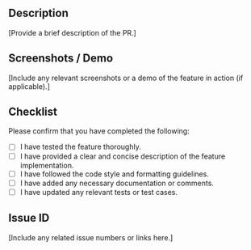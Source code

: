 ## Description

[Provide a brief description of the PR.]

## Screenshots / Demo

[Include any relevant screenshots or a demo of the feature in action (if applicable).]

## Checklist

Please confirm that you have completed the following:

<!-- Add a small letter x to the square brackets to tick the checkbox -->

- [ ] I have tested the feature thoroughly.
- [ ] I have provided a clear and concise description of the feature implementation.
- [ ] I have followed the code style and formatting guidelines.
- [ ] I have added any necessary documentation or comments.
- [ ] I have updated any relevant tests or test cases.

## Issue ID

[Include any related issue numbers or links here.]
